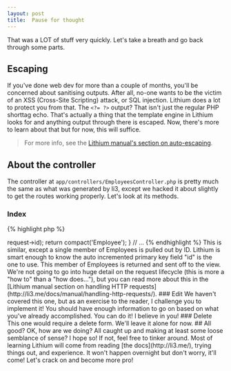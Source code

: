 ```yaml
---
layout: post
title:  Pause for thought
---
```


That was a LOT of stuff very quickly. Let's take a breath and go back through some parts.

## Escaping

If you've done web dev for more than a couple of months, you'll be concerned about sanitising outputs. After all, no-one wants to be the victim of an XSS (Cross-Site Scripting) attack, or SQL injection. Lithium does a lot to protect you from that. The `<?= ?>` output? That isn't just the regular PHP shorttag echo. That's actually a thing that the template engine in Lithium looks for and anything output through there is escaped. Now, there's more to learn about that but for now, this will suffice.

> For more info, see the [Lithium manual's section on auto-escaping](http://li3.me/docs/manual/handling-http-requests/views.wiki).

## About the controller

The controller at `app/controllers/EmployeesController.php` is pretty much the same as what was generated by li3, except we hacked it about slightly to get the routes working properly. Let's look at its methods.

### Index

{% highlight php %}
<?php
	// ...
	public function index() {
		$employees = Employees::all();
		return compact('Employees');
	}
	// ...
{% endhighlight %}

This pulls out ALL the Employee. Notice that it uses the Employee model and makes a **static method call** to `all()`. If you've tried Doctrine, Hibernate or another ORM (Object-Relational Mapper), you'll be a bit familiar with these concepts. Lithium's model is quite straightforward - it's got static methods for all the data retrieval operations.

This particular one pulls out ALL the Employee. It's good enough for a simple system that doesn't require pagination.

The [compact function is documented on PHP.Net](http://www.php.net/compact). A lot of Lithium pros use it to send information to the view. Whatever array a controller returns is sent to the view, and so becomes available to be displayed in the template.

### View

{% highlight php %}
<?php
	// ...
	public function view($id) {
		$employee = Employees::first($this->request->id);
		return compact('Employee');
	}
	// ...
{% endhighlight %}

This is similar, except a single member of Employees is pulled out by ID. Lithium is smart enough to know the auto incremented primary key field "id" is the one to use. This member of Employees is returned and sent off to the view. We're not going to go into huge detail on the request lifecycle (this is more a "how to" than a "how does..."), but you can read more about this in the [Lithium manual section on handling HTTP requests](http://li3.me/docs/manual/handling-http-requests/).

### Edit

We haven't covered this one, but as an exercise to the reader, I challenge you to implement it! You should have enough information to go on based on what you've already accomplished. You can do it! I believe in you!

### Delete

This one would require a delete form. We'll leave it alone for now.

## All good?

OK, how are we doing? All caught up and making at least some loose semblance of sense? I hope so! If not, feel free to tinker around. Most of learning Lithium will come from reading [the docs](http://li3.me/), trying things out, and experience. It won't happen overnight but don't worry, it'll come!

Let's crack on and become more pro!